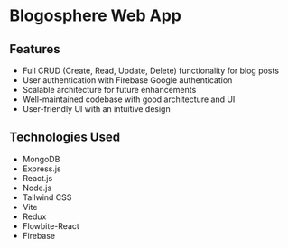 # Blogosphere Web App
## Features

- Full CRUD (Create, Read, Update, Delete) functionality for blog posts
- User authentication with Firebase Google authentication 
- Scalable architecture for future enhancements 
- Well-maintained codebase with good architecture and UI 
- User-friendly UI with an intuitive design

## Technologies Used 

- MongoDB 
- Express.js 
- React.js 
- Node.js 
- Tailwind CSS 
- Vite 
- Redux 
- Flowbite-React 
- Firebase 
